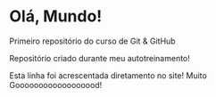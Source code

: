 # Olá, Mundo!
 Primeiro repositório do curso de Git & GitHub

 Repositório criado durante meu autotreinamento!

 Esta linha foi acrescentada diretamento no site! Muito Goooooooooooooooood!
